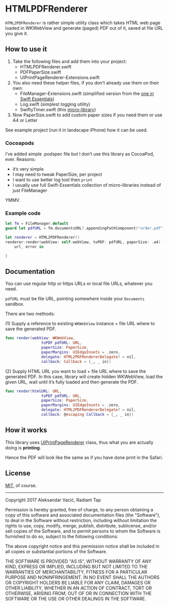 # HTMLPDFRenderer

`HTML2PDFRenderer` is rather simple utility class which takes HTML web page loaded in WKWebView and generate (paged) PDF out of it, saved at file URL you give it.

## How to use it

1. Take the following files and add them into your project:
	- HTMLPDFRenderer.swift
	- PDFPaperSize.swift
	- UIPrintPageRenderer-Extensions.swift
2. You also need these helper files, if you don’t already use them on their own:
	- FileManager-Extensions.swift (simplified version from the [one in Swift Essentials](https://github.com/radianttap/Swift-Essentials/blob/master/Foundation/FileManager-Extensions.swift))
	- Log.swift (simplest logging utility)
	- SwiftyTimer.swift (this [micro-library](https://github.com/radex/SwiftyTimer))
3. Now PaperSize.swift to add custom paper sizes if you need them or use A4 or Letter

See example project (run it in landscape iPhone) how it can be used.

### Cocoapods

I’ve added simple .podspec file but I don’t use this library as CocoaPod, ever. Reasons:

- it’s very simple
- I may need to tweak PaperSize, per project
- I want to use better log tool then `print`
- I usually use full Swift-Essentials collection of micro-libraries instead of just FileManager

YMMV.

### Example code

```swift
let fm = FileManager.default
guard let pdfURL = fm.documentsURL?.appendingPathComponent("order.pdf") else { return }

let renderer = HTML2PDFRenderer()
renderer.render(webView: self.webView, toPDF: pdfURL, paperSize: .a4) {
	url, error in

}
```

## Documentation

You can use regular http or https URLs or local file URLs, whatever you need.

`pdfURL` must be file URL, pointing somewhere inside your `Documents` sandbox.

There are two methods:

(1) Supply a reference to existing `WKWebView` instance + file URL where to save the generated PDF.

```swift
func render(webView: WKWebView,
				toPDF pdfURL: URL,
				paperSize: PaperSize,
				paperMargins: UIEdgeInsets = .zero,
				delegate: HTML2PDFRendererDelegate? = nil,
				callback: Callback = {_, _ in})
```

(2) Supply HTML URL you want to load + file URL where to save the generated PDF. In this case, library will create hidden WKWebView, load the given URL, wait until it’s fully loaded and then generate the PDF.

```swift
func render(htmlURL: URL,
				toPDF pdfURL: URL,
				paperSize: PaperSize,
				paperMargins: UIEdgeInsets = .zero,
				delegate: HTML2PDFRendererDelegate? = nil,
				callback: @escaping Callback = {_, _ in})
```


## How it works

This library uses [UIPrintPageRenderer](https://developer.apple.com/documentation/uikit/uiprintpagerenderer) class, thus what you are actually doing is **printing**. 

Hence the PDF will look like the same as if you have done print in the Safari.

## License

[MIT](https://opensource.org/licenses/MIT), of course.

---

Copyright 2017 Aleksandar Vacić, Radiant Tap

Permission is hereby granted, free of charge, to any person obtaining a copy of this software and associated documentation files (the "Software"), to deal in the Software without restriction, including without limitation the rights to use, copy, modify, merge, publish, distribute, sublicense, and/or sell copies of the Software, and to permit persons to whom the Software is furnished to do so, subject to the following conditions:

The above copyright notice and this permission notice shall be included in all copies or substantial portions of the Software.

THE SOFTWARE IS PROVIDED "AS IS", WITHOUT WARRANTY OF ANY KIND, EXPRESS OR IMPLIED, INCLUDING BUT NOT LIMITED TO THE WARRANTIES OF MERCHANTABILITY, FITNESS FOR A PARTICULAR PURPOSE AND NONINFRINGEMENT. IN NO EVENT SHALL THE AUTHORS OR COPYRIGHT HOLDERS BE LIABLE FOR ANY CLAIM, DAMAGES OR OTHER LIABILITY, WHETHER IN AN ACTION OF CONTRACT, TORT OR OTHERWISE, ARISING FROM, OUT OF OR IN CONNECTION WITH THE SOFTWARE OR THE USE OR OTHER DEALINGS IN THE SOFTWARE.
